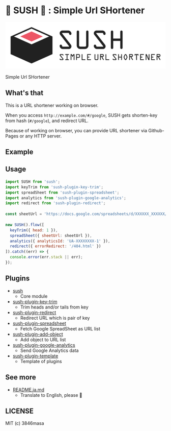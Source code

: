 # 🍣 SUSH 🍣 : Simple Url SHortener

![logo](img/sush_logo.png)

Simple Url SHortener

## What's that

This is a URL shortener working on browser.

When you access ``http://example.com/#/google``, SUSH gets shorten-key from hash (``#/google``), and redirect URL.

Because of working on browser, you can provide URL shortener via Github-Pages or any HTTP server.

## Example

## Usage

```javascript
import SUSH from 'sush';
import keyTrim from 'sush-plugin-key-trim';
import spreadSheet from 'sush-plugin-spreadsheet';
import analytics from 'sush-plugin-google-analytics';
import redirect from 'sush-plugin-redirect';

const sheetUrl = 'https://docs.google.com/spreadsheets/d/XXXXXX_XXXXXX/edit#gid=0';

new SUSH().flow([
  keyTrim({ head: 1 }),
  spreadSheet({ sheetUrl: sheetUrl }),
  analytics({ analyticsId: 'UA-XXXXXXXX-1' }),
  redirect({ errorRedirect: '/404.html' })
]).catch((err) => {
  console.error(err.stack || err);
});
```

## Plugins

- [sush](./packages/sush)
  - Core module
- [sush-plugin-key-trim](./packages/sush-plugin-key-trim)
  - Trim heads and/or tails from key
- [sush-plugin-redirect](./packages/sush-plugin-redirect)
  - Redirect URL which is pair of key
- [sush-plugin-spreadsheet](./packages/sush-plugin-spreadsheet)
  - Fetch Google SpreadSheet as URL list
- [sush-plugin-add-object](./packages/sush-plugin-add-object)
  - Add object to URL list
- [sush-plugin-google-analytics](./packages/sush-plugin-google-analytics)
  - Send Google Analytics data
- [sush-plugin-template](./packages/sush-plugin-template)
  - Template of plugins

## See more
- [README.ja.md](./README.ja.md)
  - Translate to English, please :tada:

## LICENSE

MIT (c) 3846masa
